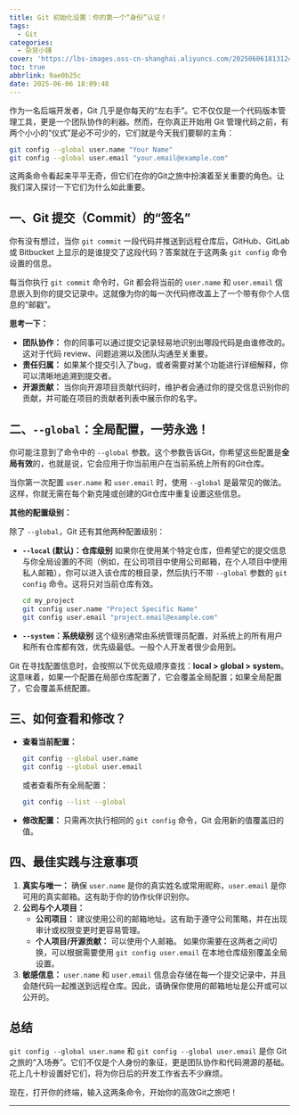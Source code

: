 ```yaml
---
title: Git 初始化设置：你的第一个“身份”认证！
tags:
  - Git
categories:
  - 杂货小铺
cover: 'https://lbs-images.oss-cn-shanghai.aliyuncs.com/20250606181312460.png'
toc: true
abbrlink: 9ae0b25c
date: 2025-06-06 18:09:48
---
```


作为一名后端开发者，Git 几乎是你每天的“左右手”。它不仅仅是一个代码版本管理工具，更是一个团队协作的利器。然而，在你真正开始用 Git 管理代码之前，有两个小小的“仪式”是必不可少的，它们就是今天我们要聊的主角：

```bash
git config --global user.name "Your Name"
git config --global user.email "your.email@example.com"
```

这两条命令看起来平平无奇，但它们在你的Git之旅中扮演着至关重要的角色。让我们深入探讨一下它们为什么如此重要。

<!-- more -->

## 一、Git 提交（Commit）的“签名”

你有没有想过，当你 `git commit` 一段代码并推送到远程仓库后，GitHub、GitLab 或 Bitbucket 上显示的是谁提交了这段代码？答案就在于这两条 `git config` 命令设置的信息。

每当你执行 `git commit` 命令时，Git 都会将当前的 `user.name` 和 `user.email` 信息嵌入到你的提交记录中。这就像为你的每一次代码修改盖上了一个带有你个人信息的“邮戳”。

**思考一下：**

*   **团队协作：** 你的同事可以通过提交记录轻易地识别出哪段代码是由谁修改的。这对于代码 review、问题追溯以及团队沟通至关重要。
*   **责任归属：** 如果某个提交引入了bug，或者需要对某个功能进行详细解释，你可以清晰地追溯到提交者。
*   **开源贡献：** 当你向开源项目贡献代码时，维护者会通过你的提交信息识别你的贡献，并可能在项目的贡献者列表中展示你的名字。

## 二、`--global`：全局配置，一劳永逸！

你可能注意到了命令中的 `--global` 参数。这个参数告诉Git，你希望这些配置是**全局有效**的，也就是说，它会应用于你当前用户在当前系统上所有的Git仓库。

当你第一次配置 `user.name` 和 `user.email` 时，使用 `--global` 是最常见的做法。这样，你就无需在每个新克隆或创建的Git仓库中重复设置这些信息。

**其他的配置级别：**

除了 `--global`，Git 还有其他两种配置级别：

*   **`--local` (默认)：仓库级别**
    如果你在使用某个特定仓库，但希望它的提交信息与你全局设置的不同（例如，在公司项目中使用公司邮箱，在个人项目中使用私人邮箱），你可以进入该仓库的根目录，然后执行不带 `--global` 参数的 `git config` 命令。这将只对当前仓库有效。
    ```bash
    cd my_project
    git config user.name "Project Specific Name"
    git config user.email "project.email@example.com"
    ```
*   **`--system`：系统级别**
    这个级别通常由系统管理员配置，对系统上的所有用户和所有仓库都有效，优先级最低。一般个人开发者很少会用到。

Git 在寻找配置信息时，会按照以下优先级顺序查找：**local > global > system**。这意味着，如果一个配置在局部仓库配置了，它会覆盖全局配置；如果全局配置了，它会覆盖系统配置。

## 三、如何查看和修改？

*   **查看当前配置：**
    ```bash
    git config --global user.name
    git config --global user.email
    ```
    或者查看所有全局配置：
    ```bash
    git config --list --global
    ```
*   **修改配置：**
    只需再次执行相同的 `git config` 命令，Git 会用新的值覆盖旧的值。

## 四、最佳实践与注意事项

1.  **真实与唯一：** 确保 `user.name` 是你的真实姓名或常用昵称，`user.email` 是你可用的真实邮箱。这有助于你的协作伙伴识别你。
2.  **公司与个人项目：**
    *   **公司项目：** 建议使用公司的邮箱地址。这有助于遵守公司策略，并在出现审计或权限变更时更容易管理。
    *   **个人项目/开源贡献：** 可以使用个人邮箱。
        如果你需要在这两者之间切换，可以根据需要使用 `git config user.email` 在本地仓库级别覆盖全局设置。
3.  **敏感信息：** `user.name` 和 `user.email` 信息会存储在每一个提交记录中，并且会随代码一起推送到远程仓库。因此，请确保你使用的邮箱地址是公开或可以公开的。

## 总结

`git config --global user.name` 和 `git config --global user.email` 是你 Git 之旅的“入场券”。它们不仅是个人身份的象征，更是团队协作和代码溯源的基础。花上几十秒设置好它们，将为你日后的开发工作省去不少麻烦。

现在，打开你的终端，输入这两条命令，开始你的高效Git之旅吧！

---